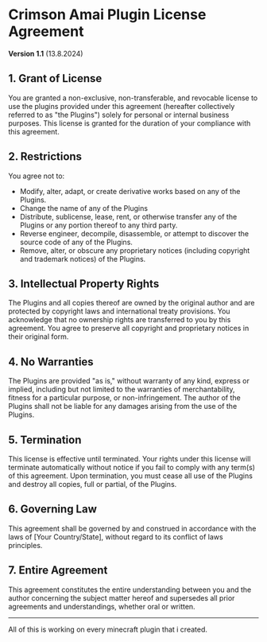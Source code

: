 # Crimson Amai Plugin License Agreement

**Version 1.1** (13.8.2024)

## 1. Grant of License

You are granted a non-exclusive, non-transferable, and revocable license to use the plugins provided under this agreement (hereafter collectively referred to as "the Plugins") solely for personal or internal business purposes. This license is granted for the duration of your compliance with this agreement.

## 2. Restrictions

You agree not to:

- Modify, alter, adapt, or create derivative works based on any of the Plugins.
- Change the name of any of the Plugins
- Distribute, sublicense, lease, rent, or otherwise transfer any of the Plugins or any portion thereof to any third party.
- Reverse engineer, decompile, disassemble, or attempt to discover the source code of any of the Plugins.
- Remove, alter, or obscure any proprietary notices (including copyright and trademark notices) of the Plugins.

## 3. Intellectual Property Rights

The Plugins and all copies thereof are owned by the original author and are protected by copyright laws and international treaty provisions. You acknowledge that no ownership rights are transferred to you by this agreement. You agree to preserve all copyright and proprietary notices in their original form.

## 4. No Warranties

The Plugins are provided "as is," without warranty of any kind, express or implied, including but not limited to the warranties of merchantability, fitness for a particular purpose, or non-infringement. The author of the Plugins shall not be liable for any damages arising from the use of the Plugins.

## 5. Termination

This license is effective until terminated. Your rights under this license will terminate automatically without notice if you fail to comply with any term(s) of this agreement. Upon termination, you must cease all use of the Plugins and destroy all copies, full or partial, of the Plugins.

## 6. Governing Law

This agreement shall be governed by and construed in accordance with the laws of [Your Country/State], without regard to its conflict of laws principles.

## 7. Entire Agreement

This agreement constitutes the entire understanding between you and the author concerning the subject matter hereof and supersedes all prior agreements and understandings, whether oral or written.

---

All of this is working on every minecraft plugin that i created.
